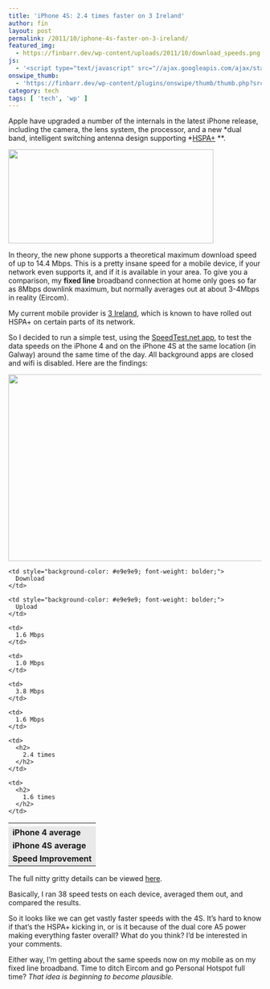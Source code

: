 ```yaml
---
title: 'iPhone 4S: 2.4 times faster on 3 Ireland'
author: fin
layout: post
permalink: /2011/10/iphone-4s-faster-on-3-ireland/
featured_img:
  - https://finbarr.dev/wp-content/uploads/2011/10/download_speeds.png
js:
  - '<script type="text/javascript" src="//ajax.googleapis.com/ajax/static/modules/gviz/1.0/chart.js"> {"dataSourceUrl":"//docs.google.com/spreadsheet/tq?key=0Ah3t-H0jHuxSdGx0VGZCOHJzSTNNNmxzNTA1ZklQN2c&transpose=0&headers=1&merge=COLS&range=0!C1%3AC39%2C2!D1%3AD39&rtyp=GID&pub=1","options":{"vAxes":[{"title":"kbps","minValue":null,"maxValue":null}],"reverseCategories":false,"title":"Download Speed on 3 Ireland","backgroundColor":"#FFFFFF","pointSize":0,"legend":"right","logScale":false,"reverseAxis":false,"hAxis":{"maxAlternations":1},"hasLabelsColumn":false,"isStacked":false,"width":1346,"height":455},"state":{},"chartType":"AreaChart","chartName":"Download Speeds"} </script>'
onswipe_thumb:
  - 'https://finbarr.dev/wp-content/plugins/onswipe/thumb/thumb.php?src=https://finbarr.dev/wp-content/uploads/2011/10/download_speeds.png&amp;w=600&amp;h=800&amp;zc=1&amp;q=75&amp;f=0'
category: tech
tags: [ 'tech', 'wp' ]
---
```

Apple have upgraded a number of the internals in the latest iPhone release, including the camera, the lens system, the processor, and a new *dual band, intelligent switching antenna design supporting *<a href="http://en.wikipedia.org/wiki/Evolved_HSPA" target="_blank">HSPA+</a> **.

<!--more-->

<img class="size-full wp-image-705  alignright" title="4SDataSpeeds" src="https://finbarr.dev/wp-content/uploads/2011/10/4SDataSpeeds.png" alt="" width="408" height="187" />

In theory, the new phone supports a theoretical maximum download speed of up to 14.4 Mbps. This is a pretty insane speed for a mobile device, if your network even supports it, and if it is available in your area. To give you a comparison, my **fixed line** broadband connection at home only goes so far as 8Mbps downlink maximum, but normally averages out at about 3-4Mbps in reality (Eircom).

My current mobile provider is <a title="Three Irl" href="http://three.ie/" target="_blank">3 Ireland</a>, which is known to have rolled out HSPA+ on certain parts of its network.

So I decided to run a simple test, using the <a href="http://www.speedtest.net/mobile.php" target="_blank">SpeedTest.net app</a>, to test the data speeds on the iPhone 4 and on the iPhone 4S at the same location (in Galway) around the same time of the day. *A*ll background apps are closed and wifi is disabled. Here are the findings:

<img class="aligncenter size-full wp-image-716" title="Download Speeds 3 Ireland" src="https://finbarr.dev/wp-content/uploads/2011/10/download_speeds.png" alt="" width="600" height="371" />

<table class="aligncenter" width="390" border="0" cellspacing="0" cellpadding="3">
  <tr>
    <td>
    </td>

    <td style="background-color: #e9e9e9; font-weight: bolder;">
      Download
    </td>

    <td style="background-color: #e9e9e9; font-weight: bolder;">
      Upload
    </td>
  </tr>

  <tr>
    <td style="background-color: #e9e9e9; font-weight: bolder;">
      iPhone 4 average
    </td>

    <td>
      1.6 Mbps
    </td>

    <td>
      1.0 Mbps
    </td>
  </tr>

  <tr>
    <td style="background-color: #e9e9e9; font-weight: bolder;">
      iPhone 4S average
    </td>

    <td>
      3.8 Mbps
    </td>

    <td>
      1.6 Mbps
    </td>
  </tr>

  <tr>
    <td style="background-color: #e9e9e9; font-weight: bolder;">
      Speed Improvement
    </td>

    <td>
      <h2>
        2.4 times
      </h2>
    </td>

    <td>
      <h2>
        1.6 times
      </h2>
    </td>
  </tr>
</table>

The full nitty gritty details can be viewed <a href="https://docs.google.com/spreadsheet/ccc?key=0Ah3t-H0jHuxSdGx0VGZCOHJzSTNNNmxzNTA1ZklQN2c&hl=en_US" target="_blank">here</a>.

Basically, I ran 38 speed tests on each device, averaged them out, and compared the results.

So it looks like we can get vastly faster speeds with the 4S. It&#8217;s hard to know if that&#8217;s the HSPA+ kicking in, or is it because of the dual core A5 power making everything faster overall? What do you think? I&#8217;d be interested in your comments.

Either way, I&#8217;m getting about the same speeds now on my mobile as on my fixed line broadband. Time to ditch Eircom and go Personal Hotspot full time? *That idea is beginning to become plausible.*
